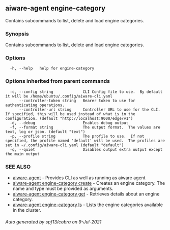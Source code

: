 ## aiware-agent engine-category

Contains subcommands to list, delete and load engine categories.

### Synopsis

Contains subcommands to list, delete and load engine categories.

### Options

```
  -h, --help   help for engine-category
```

### Options inherited from parent commands

```
  -c, --config string             CLI Config file to use.  By default it will be /home/ubuntu/.config/aiware-cli.yaml
      --controller-token string   Bearer token to use for authenticating operations.
      --controller-url string     Controller URL to use for the CLI.  If specified, this will be used instead of what is in the configuration. (default "http://localhost:9000/edge/v1")
  -d, --debug                     Enables debug output
  -f, --format string             The output format.  The values are text, log or json. (default "text")
  -p, --profile string            The profile to use.  If not specified, the profile named 'default' will be used.  The profiles are set in ~/.config/aiware-cli.yaml (default "default")
  -q, --quiet                     Disables output extra output except the main output
```

### SEE ALSO

* [aiware-agent](/cli/aiware-agent.md)	 - Provides CLI as well as running as aiware agent
* [aiware-agent engine-category create](/cli/aiware-agent_engine-category_create.md)	 - Creates an engine category. The name and type must be provided as arguments.
* [aiware-agent engine-category get](/cli/aiware-agent_engine-category_get.md)	 - Retrieves details about an engine category.
* [aiware-agent engine-category ls](/cli/aiware-agent_engine-category_ls.md)	 - Lists the engine categories available in the cluster.

###### Auto generated by spf13/cobra on 9-Jul-2021
